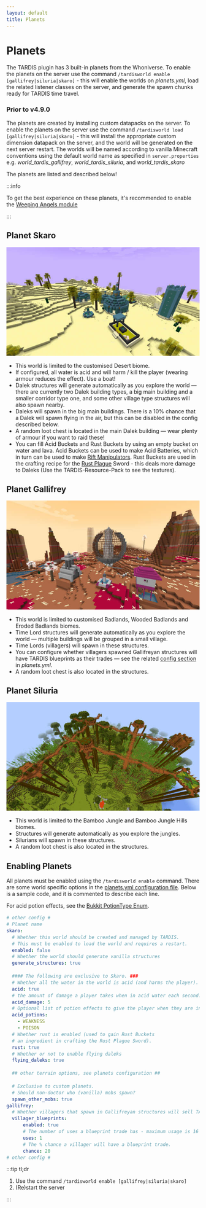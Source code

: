 ```yaml
---
layout: default
title: Planets
---
```


# Planets

The TARDIS plugin has 3 built-in planets from the Whoniverse. To enable the planets on the server use the
command `/tardisworld enable [gallifrey|siluria|skaro]` - this will enable the worlds on _planets.yml_, load the related
listener classes on the server, and generate the spawn chunks ready for TARDIS time travel.

### Prior to v4.9.0

The planets are created by installing custom datapacks on the server. To enable the planets on the server use the
command `/tardisworld load [gallifrey|siluria|skaro]` - this will install the appropriate custom dimension datapack on
the server, and the world will be generated on the next server restart. The worlds will be named according to vanilla
Minecraft conventions using the default world name as specified in `server.properties` e.g. _world_tardis_gallifrey_,
_world_tardis_siluria_, and _world_tardis_skaro_

The planets are listed and described below!

:::info

To get the best experience on these planets, it's recommended to enable the [Weeping Angels module](modules)

:::

## Planet Skaro

![planet skaro](/images/docs/skaro.jpg)

- This world is limited to the customised Desert biome.
- If configured, all water is acid and will harm / kill the player (wearing armour reduces the effect). Use a boat!
- Dalek structures will generate automatically as you explore the world — there are currently two Dalek building types,
  a big
  main building and a smaller corridor type one, and some other village type structures will also spawn nearby.
- Daleks will spawn in the big main buildings. There is a 10% chance that a Dalek will spawn flying in the air, but this
  can be disabled in the config described below.
- A random loot chest is located in the main Dalek building — wear plenty of armour if you want to raid these!
- <a id="buckets"></a>You can fill Acid Buckets and Rust Buckets by using an empty bucket on water and lava. Acid Buckets can be used to
  make Acid Batteries, which in turn can be used to make [Rift Manipulators](rift-manipulator). Rust Buckets are
  used in the crafting recipe for the [Rust Plague](http://tardis.wikia.com/wiki/Rust_plague) Sword - this deals more
  damage to Daleks (Use the TARDIS-Resource-Pack to see the textures).

## Planet Gallifrey

![planet gallifrey](/images/docs/gallifrey.jpg)

- This world is limited to customised Badlands, Wooded Badlands and Eroded Badlands biomes.
- Time Lord structures will generate automatically as you explore the world — multiple buildings will be grouped in a
  small village.
- Time Lords (villagers) will spawn in these structures.
- You can configure whether villagers spawned Gallifreyan structures will have TARDIS blueprints as their trades — see the related [config section](/configuration/planets) in _planets.yml_.
- A random loot chest is also located in the structures.

## Planet Siluria

![planet siluria](/images/docs/siluria.jpg)

- This world is limited to the Bamboo Jungle and Bamboo Jungle Hills biomes.
- Structures will generate automatically as you explore the jungles.
- Silurians will spawn in these structures.
- A random loot chest is also located in the structures.

## Enabling Planets

All planets must be enabled using the `/tardisworld enable` command. There are some world specific options in
the [planets.yml configuration file](configuration/planets). Below is a sample code, and it is commented to describe
each line.

For acid potion effects, see
the [Bukkit PotionType Enum](https://hub.spigotmc.org/javadocs/bukkit/org/bukkit/potion/PotionType.html).

```yaml title="/plugins/TARDIS/planets.yml"
# other config #
# Planet name
skaro:
  # Whether this world should be created and managed by TARDIS.
  # This must be enabled to load the world and requires a restart.
  enabled: false
  # Whether the world should generate vanilla structures
  generate_structures: true

  #### The following are exclusive to Skaro. ###
  # Whether all the water in the world is acid (and harms the player).
  acid: true
  # the amount of damage a player takes when in acid water each second.
  acid_damage: 5
  # Optional list of potion effects to give the player when they are in acid water.
  acid_potions:
    - WEAKNESS
    - POISON
  # Whether rust is enabled (used to gain Rust Buckets
  # an ingredient in crafting the Rust Plague Sword).
  rust: true
  # Whether or not to enable flying daleks
  flying_daleks: true

  ## other terrain options, see planets configuration ##

  # Exclusive to custom planets.
  # Should non-doctor who (vanilla) mobs spawn?
  spawn_other_mobs: true
gallifrey:
  # Whether villagers that spawn in Gallifreyan structures will sell TARDIS blueprints
  villager_blueprints:
      enabled: true
      # The number of uses a blueprint trade has - maximum usage is 16
      uses: 1
      # The % chance a villager will have a blueprint trade.
      chance: 20
# other config #
```

:::tip tl;dr

1. Use the command `/tardisworld enable [gallifrey|siluria|skaro]`
2. (Re)start the server

:::